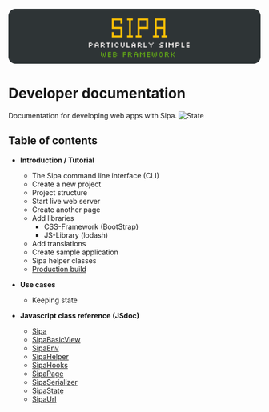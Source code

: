 ![SIPA Particularly simple web framework](_assets/_raw/logo_doc.svg)
# Developer documentation
Documentation for developing web apps with Sipa. ![State](https://img.shields.io/badge/-progress-yellow)

## Table of contents
* **Introduction / Tutorial**
  * The Sipa command line interface (CLI)
  * Create a new project
  * Project structure
  * Start live web server
  * Create another page
  * Add libraries
    * CSS-Framework (BootStrap)
    * JS-Library (lodash)
  * Add translations
  * Create sample application 
  * Sipa helper classes
  * [Production build](developers/production_build.md)


* **Use cases**
  * Keeping state


* **Javascript class reference (JSdoc)**
    * [Sipa](jsdoc/Sipa.md) 
    * [SipaBasicView](jsdoc/SipaBasicView.md) 
    * [SipaEnv](jsdoc/SipaEnv.md) 
    * [SipaHelper](jsdoc/SipaHelper.md) 
    * [SipaHooks](jsdoc/SipaHooks.md)
    * [SipaPage](jsdoc/SipaPage.md)
    * [SipaSerializer](jsdoc/SipaSerializer.md)
    * [SipaState](jsdoc/SipaState.md)
    * [SipaUrl](jsdoc/SipaUrl.md)